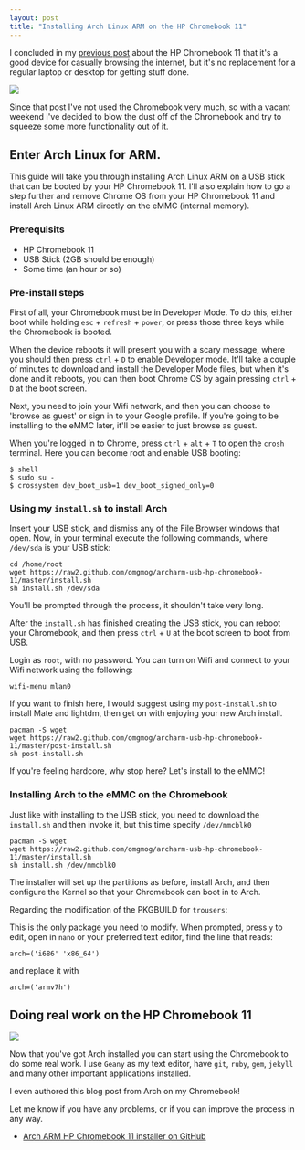 ```yaml
---
layout: post
title: "Installing Arch Linux ARM on the HP Chromebook 11"
---
```


I concluded in my [previous post](/post/hands-on-with-the-hp-chromebook-11/) about the HP Chromebook 11 that it's a good device for casually browsing the internet, but it's no replacement for a regular laptop or desktop for getting stuff done.

![](http://f.cl.ly/items/3q1u210U3f0B3t260D0y/IMG_20140210_150652.jpg)

Since that post I've not used the Chromebook very much, so with a vacant weekend I've decided to blow the dust off of the Chromebook and try to squeeze some more functionality out of it.

<!-- more -->

## Enter Arch Linux for ARM.

This guide will take you through installing Arch Linux ARM on a USB stick that can be booted by your HP Chromebook 11. I'll also explain how to go a step further and remove Chrome OS from your HP Chromebook 11 and install Arch Linux ARM directly on the eMMC (internal memory).

### Prerequisits
- HP Chromebook 11
- USB Stick (2GB should be enough)
- Some time (an hour or so)

### Pre-install steps
First of all, your Chromebook must be in Developer Mode. To do this, either boot while holding `esc` + `refresh` + `power`, or press those three keys while the Chromebook is booted.

When the device reboots it will present you with a scary message, where you should then press `ctrl` + `D` to enable Developer mode. It'll take a couple of minutes to download and install the Developer Mode files, but when it's done and it reboots, you can then boot Chrome OS by again pressing `ctrl` + `D` at the boot screen.

Next, you need to join your Wifi network, and then you can choose to 'browse as guest' or sign in to your Google profile. If you're going to be installing to the eMMC later, it'll be easier to just browse as guest.

When you're logged in to Chrome, press `ctrl` + `alt` + `T` to open the `crosh` terminal. Here you can become root and enable USB booting:

```
$ shell
$ sudo su -
$ crossystem dev_boot_usb=1 dev_boot_signed_only=0
```

### Using my `install.sh` to install Arch
Insert your USB stick, and dismiss any of the File Browser windows that open. Now, in your terminal execute the following commands, where `/dev/sda` is your USB stick:

```
cd /home/root
wget https://raw2.github.com/omgmog/archarm-usb-hp-chromebook-11/master/install.sh
sh install.sh /dev/sda
```

You'll be prompted through the process, it shouldn't take very long.

After the `install.sh` has finished creating the USB stick, you can reboot your Chromebook, and then press `ctrl` + `U` at the boot screen to boot from USB.

Login as `root`, with no password. You can turn on Wifi and connect to your Wifi network using the following:

```
wifi-menu mlan0
```

If you want to finish here, I would suggest using my `post-install.sh` to install Mate and lightdm, then get on with enjoying your new Arch install.

```
pacman -S wget
wget https://raw2.github.com/omgmog/archarm-usb-hp-chromebook-11/master/post-install.sh
sh post-install.sh
```

If you're feeling hardcore, why stop here? Let's install to the eMMC!

### Installing Arch to the eMMC on the Chromebook

Just like with installing to the USB stick, you need to download the `install.sh` and then invoke it, but this time specify `/dev/mmcblk0`

```
pacman -S wget
wget https://raw2.github.com/omgmog/archarm-usb-hp-chromebook-11/master/install.sh
sh install.sh /dev/mmcblk0
```

The installer will set up the partitions as before, install Arch, and then configure the Kernel so that your Chromebook can boot in to Arch.

Regarding the modification of the PKGBUILD for `trousers`:

This is the only package you need to modify. When prompted, press `y` to edit, open in `nano` or your preferred text editor, find the line that reads:

```
arch=('i686' 'x86_64')
```

and replace it with

```
arch=('armv7h')
```

## Doing real work on the HP Chromebook 11

![](http://f.cl.ly/items/2S23121B043m3W3h440Y/IMG_20140211_130139.jpg)

Now that you've got Arch installed you can start using the Chromebook to do some real work. I use `Geany` as my text editor, have `git`, `ruby`, `gem`, `jekyll` and many other important applications installed.

I even authored this blog post from Arch on my Chromebook!

Let me know if you have any problems, or if you can improve the process in any way.

- [Arch ARM HP Chromebook 11 installer on GitHub](https://github.com/omgmog/archarm-usb-hp-chromebook-11/)
